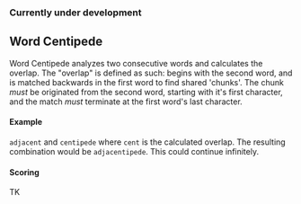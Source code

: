 ### Currently under development

## Word Centipede

Word Centipede analyzes two consecutive words and calculates the overlap. The
"overlap" is defined as such: begins with the second word, and is matched
backwards in the first word to find shared 'chunks'. The chunk *must* be originated
from the second word, starting with it's first character, and the match *must*
terminate at the first word's last character.

#### Example

`adjacent` and `centipede` where `cent` is the calculated overlap. The
resulting combination would be `adjacentipede`. This could continue infinitely.

#### Scoring

TK
